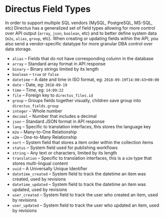 # Directus Field Types

In order to support multiple SQL vendors (MySQL, PostgreSQL, MS-SQL, etc) Directus has a generalized set of field types allowing for more control over API output (`array`, `json`, `boolean`, etc) and to better define system data (`m2o`, `alias`, `group`, etc). When creating or updating fields within the API, you also send a vendor-specific datatype for more granular DBA control over data storage.

* `alias` – Fields that do not have corresponding column in the database
* `array` – Standard array format in API response
* `binary` – Binary strings limited by its length
* `boolean` – `true` or `false`
* `datetime` – A date and time in ISO format, eg: `2018-09-19T14:00:43+00:00`
* `date` – Date, eg: `2018-09-19`
* `time` – Time, eg: `14:09:22`
* `file` – Foreign key to `directus_files.id`
* `group` – Groups fields together visually, children save group into `directus_fields.group`
* `integer` – Whole number
* `decimal` – Number that includes a decimal
* `json` – Standard JSON format in API response
* `lang` – Specific to translation interfaces, this stores the language key
* `m2o` – Many-to-One Relationship
* `o2m` – One-to-Many Relationship
* `sort` – System field that stores a item order within the collection items
* `status` – System field used for publishing workflows
* `string` – Any text or characters, limited by its length
* `translation` – Specific to translation interfaces, this is a `o2m` type that stores multi-lingual content
* `uuid` – A Universally Unique Identifier
* `datetime_created` – System field to track the datetime an item was created, used by revisions
* `datetime_updated` – System field to track the datetime an item was updated, used by revisions
* `user_created` – System field to track the user who created an item, used by revisions
* `user_updated` – System field to track the user who updated an item, used by revisions